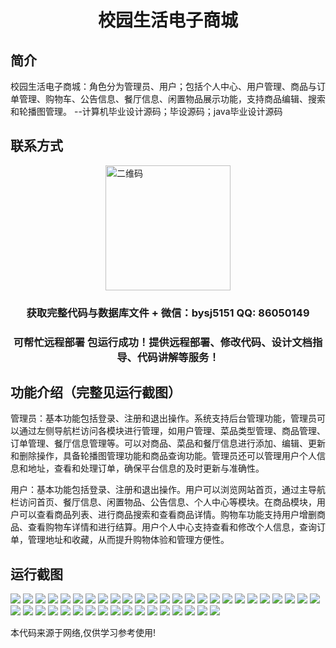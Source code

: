<p><h1 align="center">校园生活电子商城</h1></p>

## 简介
校园生活电子商城：角色分为管理员、用户；包括个人中心、用户管理、商品与订单管理、购物车、公告信息、餐厅信息、闲置物品展示功能，支持商品编辑、搜索和轮播图管理。    --计算机毕业设计源码；毕设源码；java毕业设计源码


## 联系方式
<img src="https://bs-1329754181.cos.ap-shanghai.myqcloud.com/wx.jpg" alt="二维码" style="display: block; margin: 0 auto;" width="200px">
<p><h3 align="center">获取完整代码与数据库文件 + 微信：bysj5151 QQ: 86050149</h3></p>
<p><h3 align="center">可帮忙远程部署 包运行成功！提供远程部署、修改代码、设计文档指导、代码讲解等服务！</h3></p>

## 功能介绍（完整见运行截图）
管理员：基本功能包括登录、注册和退出操作。系统支持后台管理功能，管理员可以通过左侧导航栏访问各模块进行管理，如用户管理、菜品类型管理、商品管理、订单管理、餐厅信息管理等。可以对商品、菜品和餐厅信息进行添加、编辑、更新和删除操作，具备轮播图管理功能和商品查询功能。管理员还可以管理用户个人信息和地址，查看和处理订单，确保平台信息的及时更新与准确性。

用户：基本功能包括登录、注册和退出操作。用户可以浏览网站首页，通过主导航栏访问首页、餐厅信息、闲置物品、公告信息、个人中心等模块。在商品模块，用户可以查看商品列表、进行商品搜索和查看商品详情。购物车功能支持用户增删商品、查看购物车详情和进行结算。用户个人中心支持查看和修改个人信息，查询订单，管理地址和收藏，从而提升购物体验和管理方便性。


## 运行截图
![](https://bs-1329754181.cos.ap-shanghai.myqcloud.com/ssm/CampusLifeECommerce/img/001.jpg)
![](https://bs-1329754181.cos.ap-shanghai.myqcloud.com/ssm/CampusLifeECommerce/img/002.jpg)
![](https://bs-1329754181.cos.ap-shanghai.myqcloud.com/ssm/CampusLifeECommerce/img/003.jpg)
![](https://bs-1329754181.cos.ap-shanghai.myqcloud.com/ssm/CampusLifeECommerce/img/004.jpg)
![](https://bs-1329754181.cos.ap-shanghai.myqcloud.com/ssm/CampusLifeECommerce/img/005.jpg)
![](https://bs-1329754181.cos.ap-shanghai.myqcloud.com/ssm/CampusLifeECommerce/img/006.jpg)
![](https://bs-1329754181.cos.ap-shanghai.myqcloud.com/ssm/CampusLifeECommerce/img/007.jpg)
![](https://bs-1329754181.cos.ap-shanghai.myqcloud.com/ssm/CampusLifeECommerce/img/008.jpg)
![](https://bs-1329754181.cos.ap-shanghai.myqcloud.com/ssm/CampusLifeECommerce/img/009.jpg)
![](https://bs-1329754181.cos.ap-shanghai.myqcloud.com/ssm/CampusLifeECommerce/img/010.jpg)
![](https://bs-1329754181.cos.ap-shanghai.myqcloud.com/ssm/CampusLifeECommerce/img/011.jpg)
![](https://bs-1329754181.cos.ap-shanghai.myqcloud.com/ssm/CampusLifeECommerce/img/012.jpg)
![](https://bs-1329754181.cos.ap-shanghai.myqcloud.com/ssm/CampusLifeECommerce/img/013.jpg)
![](https://bs-1329754181.cos.ap-shanghai.myqcloud.com/ssm/CampusLifeECommerce/img/014.jpg)
![](https://bs-1329754181.cos.ap-shanghai.myqcloud.com/ssm/CampusLifeECommerce/img/015.jpg)
![](https://bs-1329754181.cos.ap-shanghai.myqcloud.com/ssm/CampusLifeECommerce/img/016.jpg)
![](https://bs-1329754181.cos.ap-shanghai.myqcloud.com/ssm/CampusLifeECommerce/img/017.jpg)
![](https://bs-1329754181.cos.ap-shanghai.myqcloud.com/ssm/CampusLifeECommerce/img/018.jpg)
![](https://bs-1329754181.cos.ap-shanghai.myqcloud.com/ssm/CampusLifeECommerce/img/019.jpg)
![](https://bs-1329754181.cos.ap-shanghai.myqcloud.com/ssm/CampusLifeECommerce/img/020.jpg)
![](https://bs-1329754181.cos.ap-shanghai.myqcloud.com/ssm/CampusLifeECommerce/img/021.jpg)
![](https://bs-1329754181.cos.ap-shanghai.myqcloud.com/ssm/CampusLifeECommerce/img/022.jpg)
![](https://bs-1329754181.cos.ap-shanghai.myqcloud.com/ssm/CampusLifeECommerce/img/023.jpg)
![](https://bs-1329754181.cos.ap-shanghai.myqcloud.com/ssm/CampusLifeECommerce/img/024.jpg)
![](https://bs-1329754181.cos.ap-shanghai.myqcloud.com/ssm/CampusLifeECommerce/img/025.jpg)
![](https://bs-1329754181.cos.ap-shanghai.myqcloud.com/ssm/CampusLifeECommerce/img/026.jpg)
![](https://bs-1329754181.cos.ap-shanghai.myqcloud.com/ssm/CampusLifeECommerce/img/027.jpg)
![](https://bs-1329754181.cos.ap-shanghai.myqcloud.com/ssm/CampusLifeECommerce/img/028.jpg)
![](https://bs-1329754181.cos.ap-shanghai.myqcloud.com/ssm/CampusLifeECommerce/img/029.jpg)
![](https://bs-1329754181.cos.ap-shanghai.myqcloud.com/ssm/CampusLifeECommerce/img/030.jpg)
![](https://bs-1329754181.cos.ap-shanghai.myqcloud.com/ssm/CampusLifeECommerce/img/031.jpg)
![](https://bs-1329754181.cos.ap-shanghai.myqcloud.com/ssm/CampusLifeECommerce/img/032.jpg)
![](https://bs-1329754181.cos.ap-shanghai.myqcloud.com/ssm/CampusLifeECommerce/img/033.jpg)
![](https://bs-1329754181.cos.ap-shanghai.myqcloud.com/ssm/CampusLifeECommerce/img/034.jpg)
![](https://bs-1329754181.cos.ap-shanghai.myqcloud.com/ssm/CampusLifeECommerce/img/035.jpg)
![](https://bs-1329754181.cos.ap-shanghai.myqcloud.com/ssm/CampusLifeECommerce/img/036.jpg)
![](https://bs-1329754181.cos.ap-shanghai.myqcloud.com/ssm/CampusLifeECommerce/img/037.jpg)
![](https://bs-1329754181.cos.ap-shanghai.myqcloud.com/ssm/CampusLifeECommerce/img/038.jpg)
![](https://bs-1329754181.cos.ap-shanghai.myqcloud.com/ssm/CampusLifeECommerce/img/039.jpg)
![](https://bs-1329754181.cos.ap-shanghai.myqcloud.com/ssm/CampusLifeECommerce/img/040.jpg)
![](https://bs-1329754181.cos.ap-shanghai.myqcloud.com/ssm/CampusLifeECommerce/img/041.jpg)
![](https://bs-1329754181.cos.ap-shanghai.myqcloud.com/ssm/CampusLifeECommerce/img/042.jpg)

<p>本代码来源于网络,仅供学习参考使用!</p>
